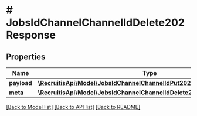 # # JobsIdChannelChannelIdDelete202Response

## Properties

Name | Type | Description | Notes
------------ | ------------- | ------------- | -------------
**payload** | [**\RecruitisApi\Model\JobsIdChannelChannelIdPut202ResponsePayloadInner[]**](JobsIdChannelChannelIdPut202ResponsePayloadInner.md) |  | [optional]
**meta** | [**\RecruitisApi\Model\JobsIdChannelChannelIdDelete202ResponseMeta**](JobsIdChannelChannelIdDelete202ResponseMeta.md) |  | [optional]

[[Back to Model list]](../../README.md#models) [[Back to API list]](../../README.md#endpoints) [[Back to README]](../../README.md)
